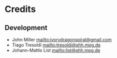 Credits
=======

Development
-----------

* John Miller [mailto:ivorydragonspiral@gmail.com](ivorydragonspiral@gmail.com)
* Tiago Tresoldi [mailto:tresoldi@shh.mpg.de](tresoldi@shh.mpg.de)
* Johann-Mattis List [mailto:list@shh.mpg.de](list@shh.mpg.de)
